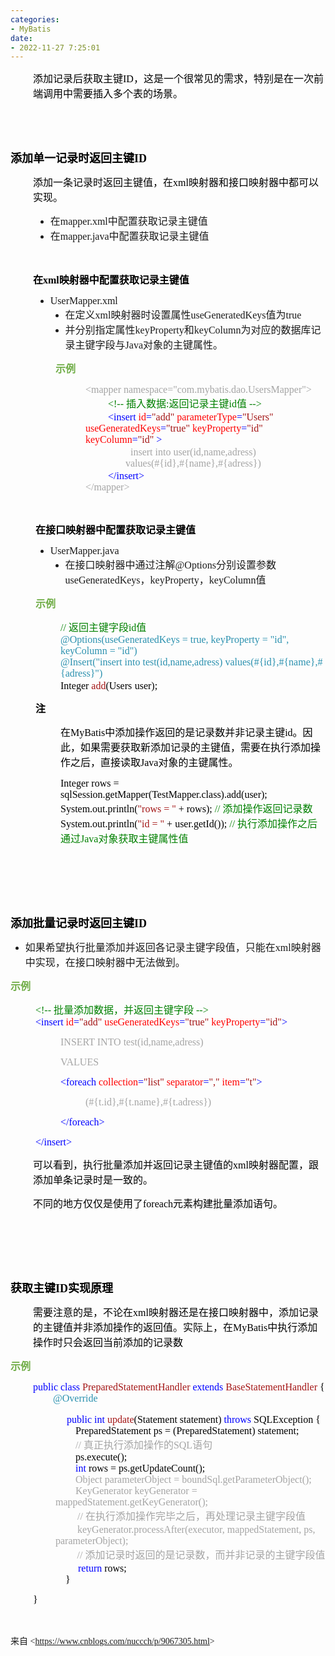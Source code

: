 ```yaml
---
categories:
- MyBatis
date:
- 2022-11-27 7:25:01
---
```


<p style="margin-left:36px"><span style="font-size:12.0pt"><span style="color:black"><span
                style="font-family:&quot;Microsoft YaHei UI&quot;">添加记录后获取主键</span><span
                style="font-family:&quot;Comic Sans MS&quot;">ID</span><span
                style="font-family:&quot;Microsoft YaHei UI&quot;">，这是一个很常见的需求，特别是在一次前端调用中需要插入多个表的场景。</span></span></span>
</p>
<p style="margin-left:36px"><span style="font-size:12.0pt"><span style="font-family:&quot;Comic Sans MS&quot;"><span
                style="color:black">&nbsp;</span></span></span></p>
<p style="margin-left:36px"><span style="font-size:12.0pt"><span style="font-family:&quot;Comic Sans MS&quot;"><span
                style="color:black">&nbsp;</span></span></span></p>
<p><span style="font-size:13.5pt"><span style="color:black"><strong><span
                    style="font-family:&quot;Microsoft YaHei UI&quot;">添加单一记录时返回主键</span></strong><strong><span
                    style="font-family:&quot;Comic Sans MS&quot;">ID</span></strong></span></span></p>
<p style="margin-left:36px"><span style="font-size:12.0pt"><span style="color:black"><span
                style="font-family:&quot;Microsoft YaHei UI&quot;">添加一条记录时返回主键值，在</span><span
                style="font-family:&quot;Comic Sans MS&quot;">xml</span><span
                style="font-family:&quot;Microsoft YaHei UI&quot;">映射器和接口映射器中都可以实现。</span></span></span></p>
<ul style="list-style-type: disc; margin-left: 40px;">
    <li><span style="font-size:12.0pt"><span style="font-family:&quot;Microsoft YaHei UI&quot;">在</span></span><span
            style="font-size:12.0pt"><span style="font-family:&quot;Comic Sans MS&quot;">mapper.xml</span></span><span
            style="font-size:12.0pt"><span style="font-family:&quot;Microsoft YaHei UI&quot;">中配置获取记录主键值</span></span>
    </li>
    <li><span style="font-size:12.0pt"><span style="font-family:&quot;Microsoft YaHei UI&quot;">在</span></span><span
            style="font-size:12.0pt"><span style="font-family:&quot;Comic Sans MS&quot;">mapper.java</span></span><span
            style="font-size:12.0pt"><span style="font-family:&quot;Microsoft YaHei UI&quot;">中配置获取记录主键值</span></span>
    </li>
</ul>
<p style="margin-left:72px"><span style="font-size:12.0pt"><span style="font-family:&quot;Comic Sans MS&quot;"><span
                style="color:black">&nbsp;</span></span></span></p>
<p style="margin-left:36px"><span style="font-size:12.0pt"><span style="color:black"><strong><span
                    style="font-family:&quot;Microsoft YaHei UI&quot;">在</span></strong><strong><span
                    style="font-family:&quot;Comic Sans MS&quot;">xml</span></strong><strong><span
                    style="font-family:&quot;Microsoft YaHei UI&quot;">映射器中配置获取记录主键值</span></strong></span></span></p>
<ul style="list-style-type: disc; margin-left: 40px;">
    <li><span style="font-size:12.0pt"><span
                style="font-family:&quot;Comic Sans MS&quot;">UserMapper.</span></span><span
            style="font-size:12.0pt"><span style="font-family:&quot;Comic Sans MS&quot;">xml</span></span>
        <ul style="list-style-type:disc">
            <li><span style="font-size:12.0pt"><span
                        style="font-family:&quot;Microsoft YaHei UI&quot;">在定义</span></span><span
                    style="font-size:12.0pt"><span style="font-family:&quot;Comic Sans MS&quot;">xml</span></span><span
                    style="font-size:12.0pt"><span
                        style="font-family:&quot;Microsoft YaHei UI&quot;">映射器时设置属性</span></span><span
                    style="font-size:12.0pt"><span
                        style="font-family:&quot;Comic Sans MS&quot;">useGeneratedKeys</span></span><span
                    style="font-size:12.0pt"><span
                        style="font-family:&quot;Microsoft YaHei UI&quot;">值为</span></span><span
                    style="font-size:12.0pt"><span style="font-family:&quot;Comic Sans MS&quot;">true</span></span></li>
            <li><span style="font-size:12.0pt"><span
                        style="font-family:&quot;Microsoft YaHei UI&quot;">并分别指定属性</span></span><span
                    style="font-size:12.0pt"><span
                        style="font-family:&quot;Comic Sans MS&quot;">keyProperty</span></span><span
                    style="font-size:12.0pt"><span
                        style="font-family:&quot;Microsoft YaHei UI&quot;">和</span></span><span
                    style="font-size:12.0pt"><span
                        style="font-family:&quot;Comic Sans MS&quot;">keyColumn</span></span><span
                    style="font-size:12.0pt"><span
                        style="font-family:&quot;Microsoft YaHei UI&quot;">为对应的数据库记录主键字段与</span></span><span
                    style="font-size:12.0pt"><span style="font-family:&quot;Comic Sans MS&quot;">Java</span></span><span
                    style="font-size:12.0pt"><span
                        style="font-family:&quot;Microsoft YaHei UI&quot;">对象的主键属性。</span></span></li>
        </ul>
    </li>
</ul>
<p style="margin-left:72px"><span style="font-size:12.0pt"><span
            style="font-family:&quot;Microsoft YaHei UI&quot;"><span
                style="color:#70ad47"><strong>示例</strong></span></span></span></p>
<p style="margin-left: 120px;"><span style="font-size:12.0pt"><span style="font-family:&quot;Comic Sans MS&quot;"><span
                style="color:#a5a5a5">&lt;mapper namespace="com.</span></span><span
            style="font-family:&quot;Comic Sans MS&quot;"><span style="color:#a5a5a5">mybatis</span></span><span
            style="font-family:&quot;Comic Sans MS&quot;"><span style="color:#a5a5a5">.</span></span><span
            style="font-family:&quot;Comic Sans MS&quot;"><span style="color:#a5a5a5">dao</span></span><span
            style="font-family:&quot;Comic Sans MS&quot;"><span style="color:#a5a5a5">.</span></span><span
            style="font-family:&quot;Comic Sans MS&quot;"><span style="color:#a5a5a5">Users</span></span><span
            style="font-family:&quot;Comic Sans MS&quot;"><span
                style="color:#a5a5a5">Mapper"&gt;</span></span><br>&nbsp;&nbsp;&nbsp;&nbsp;&nbsp;&nbsp;&nbsp;&nbsp;<span
            style="font-family:&quot;Comic Sans MS&quot;"><span style="color:green">&lt;!-- </span></span><span
            style="font-family:&quot;Microsoft YaHei UI&quot;"><span style="color:green">插入数据</span></span><span
            style="font-family:&quot;Comic Sans MS&quot;"><span style="color:green">:</span></span><span
            style="font-family:&quot;Microsoft YaHei UI&quot;"><span style="color:green">返回记录主键</span></span><span
            style="font-family:&quot;Comic Sans MS&quot;"><span style="color:green">id</span></span><span
            style="font-family:&quot;Microsoft YaHei UI&quot;"><span style="color:green">值</span></span><span
            style="font-family:&quot;Comic Sans MS&quot;"><span style="color:green">
                --&gt;</span></span><br>&nbsp;&nbsp;&nbsp;&nbsp;&nbsp;&nbsp;&nbsp;&nbsp;<span
            style="font-family:&quot;Comic Sans MS&quot;"><span style="color:blue">&lt;insert </span></span><span
            style="font-family:&quot;Comic Sans MS&quot;"><span style="color:red">id</span></span><span
            style="font-family:&quot;Comic Sans MS&quot;"><span style="color:blue">=</span></span><span
            style="font-family:&quot;Comic Sans MS&quot;"><span style="color:#a31515">"</span></span><span
            style="font-family:&quot;Comic Sans MS&quot;"><span style="color:#a31515">add</span></span><span
            style="font-family:&quot;Comic Sans MS&quot;"><span style="color:#a31515">" </span></span><span
            style="font-family:&quot;Comic Sans MS&quot;"><span style="color:red">parameterType</span></span><span
            style="font-family:&quot;Comic Sans MS&quot;"><span style="color:blue">=</span></span><span
            style="font-family:&quot;Comic Sans MS&quot;"><span style="color:#a31515">"</span></span><span
            style="font-family:&quot;Comic Sans MS&quot;"><span style="color:#a31515">Users</span></span><span
            style="font-family:&quot;Comic Sans MS&quot;"><span style="color:#a31515">" </span></span><span
            style="font-family:&quot;Comic Sans MS&quot;"><span style="color:red">useGeneratedKeys</span></span><span
            style="font-family:&quot;Comic Sans MS&quot;"><span style="color:blue">=</span></span><span
            style="font-family:&quot;Comic Sans MS&quot;"><span style="color:#a31515">"true" </span></span><span
            style="font-family:&quot;Comic Sans MS&quot;"><span style="color:red">keyProperty</span></span><span
            style="font-family:&quot;Comic Sans MS&quot;"><span style="color:blue">=</span></span><span
            style="font-family:&quot;Comic Sans MS&quot;"><span style="color:#a31515">"id" </span></span><span
            style="font-family:&quot;Comic Sans MS&quot;"><span style="color:red">keyColumn</span></span><span
            style="font-family:&quot;Comic Sans MS&quot;"><span style="color:blue">=</span></span><span
            style="font-family:&quot;Comic Sans MS&quot;"><span style="color:#a31515">"id"</span></span><span
            style="font-family:&quot;Comic Sans MS&quot;"><span style="color:blue">
                &gt;</span></span><br>&nbsp;&nbsp;&nbsp;&nbsp;&nbsp;&nbsp;&nbsp;&nbsp;&nbsp;&nbsp;&nbsp;&nbsp;&nbsp;&nbsp;&nbsp;&nbsp;<span
            style="font-family:&quot;Comic Sans MS&quot;"><span style="color:#a5a5a5">insert into </span></span><span
            style="font-family:&quot;Comic Sans MS&quot;"><span style="color:#a5a5a5">user</span></span><span
            style="font-family:&quot;Comic Sans MS&quot;"><span style="color:#a5a5a5">(</span></span><span
            style="font-family:&quot;Comic Sans MS&quot;"><span style="color:#a5a5a5">id,</span></span><span
            style="font-family:&quot;Comic Sans MS&quot;"><span style="color:#a5a5a5">name,</span></span><span
            style="font-family:&quot;Comic Sans MS&quot;"><span style="color:#a5a5a5">adress</span></span><span
            style="font-family:&quot;Comic Sans MS&quot;"><span
                style="color:#a5a5a5">)<br>&nbsp;&nbsp;&nbsp;&nbsp;&nbsp;&nbsp;&nbsp;&nbsp;&nbsp;&nbsp;&nbsp;&nbsp;&nbsp;&nbsp;&nbsp;&nbsp;values(#{</span></span><span
            style="font-family:&quot;Comic Sans MS&quot;"><span style="color:#a5a5a5">id</span></span><span
            style="font-family:&quot;Comic Sans MS&quot;"><span style="color:#a5a5a5">},#{</span></span><span
            style="font-family:&quot;Comic Sans MS&quot;"><span style="color:#a5a5a5">name</span></span><span
            style="font-family:&quot;Comic Sans MS&quot;"><span style="color:#a5a5a5">},#{</span></span><span
            style="font-family:&quot;Comic Sans MS&quot;"><span style="color:#a5a5a5">adress</span></span><span
            style="font-family:&quot;Comic Sans MS&quot;"><span
                style="color:#a5a5a5">})</span></span><br>&nbsp;&nbsp;&nbsp;&nbsp;&nbsp;&nbsp;&nbsp;&nbsp;<span
            style="font-family:&quot;Comic Sans MS&quot;"><span
                style="color:blue">&lt;/insert&gt;</span></span><br><span
            style="font-family:&quot;Comic Sans MS&quot;"><span
                style="color:#a5a5a5">&lt;/mapper&gt;</span></span></span></p>
<p><span style="font-size:12.0pt"><span style="font-family:&quot;Comic Sans MS&quot;"><span
                style="color:black">&nbsp;</span></span></span></p>
<p style="margin-left: 40px;"><span style="font-size:12.0pt"><span
            style="font-family:&quot;Microsoft YaHei UI&quot;"><span
                style="color:black"><strong>在接口映射器中配置获取记录主键值</strong></span></span></span></p>
<ul style="list-style-type: disc; margin-left: 40px;">
    <li><span style="font-size:12.0pt"><span style="font-family:&quot;Comic Sans MS&quot;">UserMapper.java</span></span>
        <ul style="list-style-type:disc">
            <li><span style="font-size:12.0pt"><span
                        style="font-family:&quot;Microsoft YaHei UI&quot;">在接口映射器中通过注解</span></span><span
                    style="font-size:12.0pt"><span
                        style="font-family:&quot;Comic Sans MS&quot;">@Options</span></span><span
                    style="font-size:12.0pt"><span
                        style="font-family:&quot;Microsoft YaHei UI&quot;">分别设置参数</span></span><span
                    style="font-size:12.0pt"><span
                        style="font-family:&quot;Comic Sans MS&quot;">useGeneratedKeys</span></span><span
                    style="font-size:12.0pt"><span
                        style="font-family:&quot;Microsoft YaHei UI&quot;">，</span></span><span
                    style="font-size:12.0pt"><span
                        style="font-family:&quot;Comic Sans MS&quot;">keyProperty</span></span><span
                    style="font-size:12.0pt"><span
                        style="font-family:&quot;Microsoft YaHei UI&quot;">，</span></span><span
                    style="font-size:12.0pt"><span
                        style="font-family:&quot;Comic Sans MS&quot;">keyColumn</span></span><span
                    style="font-size:12.0pt"><span style="font-family:&quot;Microsoft YaHei UI&quot;">值</span></span>
            </li>
        </ul>
    </li>
</ul>
<p style="margin-left: 40px;"><span style="font-size:12.0pt"><span
            style="font-family:&quot;Microsoft YaHei UI&quot;"><span
                style="color:#70ad47"><strong>示例</strong></span></span></span></p>
<p style="margin-left: 80px;"><span style="font-size:12.0pt"><span style="font-family:&quot;Comic Sans MS&quot;"><span
                style="color:green">// </span></span><span style="font-family:&quot;Microsoft YaHei UI&quot;"><span
                style="color:green">返回主键字段</span></span><span style="font-family:&quot;Comic Sans MS&quot;"><span
                style="color:green">id</span></span><span style="font-family:&quot;Microsoft YaHei UI&quot;"><span
                style="color:green">值</span></span><br><span style="font-family:&quot;Comic Sans MS&quot;"><span
                style="color:#2b91af">@Options(useGeneratedKeys = true, keyProperty = "id", keyColumn =
                "id")</span></span><br><span style="font-family:&quot;Comic Sans MS&quot;"><span
                style="color:#2b91af">@Insert("insert into test(</span></span><span
            style="font-family:&quot;Comic Sans MS&quot;"><span style="color:#2b91af">id,name,adress</span></span><span
            style="font-family:&quot;Comic Sans MS&quot;"><span style="color:#2b91af">) values(</span></span><span
            style="font-family:&quot;Comic Sans MS&quot;"><span style="color:#2b91af">#{id},</span></span><span
            style="font-family:&quot;Comic Sans MS&quot;"><span style="color:#2b91af">#{name},#{</span></span><span
            style="font-family:&quot;Comic Sans MS&quot;"><span style="color:#2b91af">adress</span></span><span
            style="font-family:&quot;Comic Sans MS&quot;"><span style="color:#2b91af">}")</span></span><br><span
            style="font-family:&quot;Comic Sans MS&quot;"><span style="color:black">Integer </span></span><span
            style="font-family:&quot;Comic Sans MS&quot;"><span style="color:#a31515">add</span></span><span
            style="font-family:&quot;Comic Sans MS&quot;"><span style="color:black">(</span></span><span
            style="font-family:&quot;Comic Sans MS&quot;"><span style="color:black">Users</span></span> <span
            style="font-family:&quot;Comic Sans MS&quot;"><span style="color:black">user</span></span><span
            style="font-family:&quot;Comic Sans MS&quot;"><span style="color:black">);</span></span></span></p>
<p style="margin-left: 40px;"><span style="font-size:12.0pt"><span
            style="font-family:&quot;Microsoft YaHei UI&quot;"><span
                style="color:black"><strong>注</strong></span></span></span></p>
<p style="margin-left: 80px;"><span style="font-size:12.0pt"><span style="color:black"><span
                style="font-family:&quot;Microsoft YaHei UI&quot;">在</span><span
                style="font-family:&quot;Comic Sans MS&quot;">MyBatis</span><span
                style="font-family:&quot;Microsoft YaHei UI&quot;">中添加操作返回的是记录数并非记录主键</span><span
                style="font-family:&quot;Comic Sans MS&quot;">id</span><span
                style="font-family:&quot;Microsoft YaHei UI&quot;">。因此，如果需要获取新添加记录的主键值，需要在执行添加操作之后，直接读取</span><span
                style="font-family:&quot;Comic Sans MS&quot;">Java</span><span
                style="font-family:&quot;Microsoft YaHei UI&quot;">对象的主键属性。</span></span></span></p>
<p style="margin-left: 80px;"><span style="font-size:12.0pt"><span style="font-family:&quot;Comic Sans MS&quot;"><span
                style="color:black">Integer rows = sqlSession.getMapper(TestMapper.class).</span></span><span
            style="font-family:&quot;Comic Sans MS&quot;"><span style="color:black">add</span></span><span
            style="font-family:&quot;Comic Sans MS&quot;"><span style="color:black">(</span></span><span
            style="font-family:&quot;Comic Sans MS&quot;"><span style="color:black">user</span></span><span
            style="font-family:&quot;Comic Sans MS&quot;"><span
                style="color:black">);<br>System.out.println(</span></span><span
            style="font-family:&quot;Comic Sans MS&quot;"><span style="color:#a31515">"rows = "</span></span><span
            style="font-family:&quot;Comic Sans MS&quot;"><span style="color:black"> + rows); </span></span><span
            style="font-family:&quot;Comic Sans MS&quot;"><span style="color:green">// </span></span><span
            style="font-family:&quot;Microsoft YaHei UI&quot;"><span
                style="color:green">添加操作返回记录数</span></span><br><span style="font-family:&quot;Comic Sans MS&quot;"><span
                style="color:black">System.out.println(</span></span><span
            style="font-family:&quot;Comic Sans MS&quot;"><span style="color:#a31515">"id = "</span></span><span
            style="font-family:&quot;Comic Sans MS&quot;"><span style="color:black"> + </span></span><span
            style="font-family:&quot;Comic Sans MS&quot;"><span style="color:black">user.</span></span><span
            style="font-family:&quot;Comic Sans MS&quot;"><span style="color:black">getId()); </span></span><span
            style="font-family:&quot;Comic Sans MS&quot;"><span style="color:green">// </span></span><span
            style="font-family:&quot;Microsoft YaHei UI&quot;"><span style="color:green">执行添加操作之后通过</span></span><span
            style="font-family:&quot;Comic Sans MS&quot;"><span style="color:green">Java</span></span><span
            style="font-family:&quot;Microsoft YaHei UI&quot;"><span style="color:green">对象获取主键属性值</span></span></span>
</p>
<p><span style="font-size:12.0pt"><span style="font-family:&quot;Comic Sans MS&quot;"><span
                style="color:green">&nbsp;</span></span></span></p>
<p><span style="font-size:12.0pt"><span style="font-family:&quot;Comic Sans MS&quot;"><span
                style="color:green">&nbsp;</span></span></span></p>
<p><span style="font-size:12.0pt"><span style="font-family:&quot;Comic Sans MS&quot;"><span
                style="color:green">&nbsp;</span></span></span></p>
<p><span style="font-size:13.5pt"><span style="color:black"><strong><span
                    style="font-family:&quot;Microsoft YaHei UI&quot;">添加批量记录时返回主键</span></strong><strong><span
                    style="font-family:&quot;Comic Sans MS&quot;">ID</span></strong></span></span></p>
<ul style="list-style-type:disc">
    <li><span style="font-size:12.0pt"><span
                style="font-family:&quot;Microsoft YaHei UI&quot;">如果希望执行批量添加并返回各记录主键字段值，只能在</span></span><span
            style="font-size:12.0pt"><span style="font-family:&quot;Comic Sans MS&quot;">xml</span></span><span
            style="font-size:12.0pt"><span
                style="font-family:&quot;Microsoft YaHei UI&quot;">映射器中实现，在接口映射器中无法做到。</span></span></li>
</ul>
<p><span style="font-size:12.0pt"><span style="font-family:&quot;Microsoft YaHei UI&quot;"><span
                style="color:#70ad47"><strong>示例</strong></span></span></span></p>
<p style="margin-left: 40px;"><span style="font-size:12.0pt"><span style="font-family:&quot;Comic Sans MS&quot;"><span
                style="color:green">&lt;!-- </span></span><span style="font-family:&quot;Microsoft YaHei UI&quot;"><span
                style="color:green">批量添加数据，并返回主键字段</span></span><span
            style="font-family:&quot;Comic Sans MS&quot;"><span style="color:green"> --&gt;</span></span><br><span
            style="font-family:&quot;Comic Sans MS&quot;"><span style="color:blue">&lt;insert </span></span><span
            style="font-family:&quot;Comic Sans MS&quot;"><span style="color:red">id</span></span><span
            style="font-family:&quot;Comic Sans MS&quot;"><span style="color:blue">=</span></span><span
            style="font-family:&quot;Comic Sans MS&quot;"><span style="color:#a31515">"</span></span><span
            style="font-family:&quot;Comic Sans MS&quot;"><span style="color:#a31515">add</span></span><span
            style="font-family:&quot;Comic Sans MS&quot;"><span style="color:#a31515">" </span></span><span
            style="font-family:&quot;Comic Sans MS&quot;"><span style="color:red">useGeneratedKeys</span></span><span
            style="font-family:&quot;Comic Sans MS&quot;"><span style="color:blue">=</span></span><span
            style="font-family:&quot;Comic Sans MS&quot;"><span style="color:#a31515">"true" </span></span><span
            style="font-family:&quot;Comic Sans MS&quot;"><span style="color:red">keyProperty</span></span><span
            style="font-family:&quot;Comic Sans MS&quot;"><span style="color:blue">=</span></span><span
            style="font-family:&quot;Comic Sans MS&quot;"><span style="color:#a31515">"id"</span></span><span
            style="font-family:&quot;Comic Sans MS&quot;"><span style="color:blue">&gt;</span></span></span></p>
<p style="margin-left: 80px;"><span style="font-size:12.0pt"><span style="font-family:&quot;Comic Sans MS&quot;"><span
                style="color:#a5a5a5">INSERT INTO test(id,name,adress) </span></span></span></p>
<p style="margin-left: 80px;"><span style="font-size:12.0pt"><span style="font-family:&quot;Comic Sans MS&quot;"><span
                style="color:#a5a5a5">VALUES</span></span></span></p>
<p style="margin-left: 80px;"><span style="font-size:12.0pt"><span style="font-family:&quot;Comic Sans MS&quot;"><span
                style="color:blue">&lt;foreach </span><span style="color:red">collection</span><span
                style="color:blue">=</span><span style="color:#a31515">"list" </span><span
                style="color:red">separator</span><span style="color:blue">=</span><span style="color:#a31515">","
            </span><span style="color:red">item</span><span style="color:blue">=</span><span
                style="color:#a31515">"t"</span><span style="color:blue">&gt;</span></span></span></p>
<p style="margin-left: 120px;"><span style="font-size:12.0pt"><span style="font-family:&quot;Comic Sans MS&quot;"><span
                style="color:#a5a5a5">(#{t.id},#{t.name},#{t.adress})</span></span></span></p>
<p style="margin-left: 80px;"><span style="font-size:12.0pt"><span style="font-family:&quot;Comic Sans MS&quot;"><span
                style="color:blue">&lt;/foreach&gt;</span></span></span></p>
<p style="margin-left: 40px;"><span style="font-size:12.0pt"><span style="font-family:&quot;Comic Sans MS&quot;"><span
                style="color:blue">&lt;/insert&gt;</span></span></span></p>
<p style="margin-left:36px"><span style="font-size:12.0pt"><span style="color:black"><span
                style="font-family:&quot;Microsoft YaHei UI&quot;">可以看到，执行批量添加并返回记录主键值的</span><span
                style="font-family:&quot;Comic Sans MS&quot;">xml</span><span
                style="font-family:&quot;Microsoft YaHei UI&quot;">映射器配置，跟添加单条记录时是一致的。</span></span></span></p>
<p style="margin-left:36px"><span style="font-size:12.0pt"><span style="color:black"><span
                style="font-family:&quot;Microsoft YaHei UI&quot;">不同的地方仅仅是使用了</span><span
                style="font-family:&quot;Comic Sans MS&quot;">foreach</span><span
                style="font-family:&quot;Microsoft YaHei UI&quot;">元素构建批量添加语句。</span></span></span></p>
<p style="margin-left:36px"><span style="font-size:12.0pt"><span style="font-family:&quot;Comic Sans MS&quot;"><span
                style="color:black">&nbsp;</span></span></span></p>
<p style="margin-left:36px"><span style="font-size:12.0pt"><span style="font-family:&quot;Comic Sans MS&quot;"><span
                style="color:black">&nbsp;</span></span></span></p>
<p style="margin-left:36px"><span style="font-size:12.0pt"><span style="font-family:&quot;Comic Sans MS&quot;"><span
                style="color:black">&nbsp;</span></span></span></p>
<p><span style="font-size:13.5pt"><span style="color:black"><strong><span
                    style="font-family:&quot;Microsoft YaHei UI&quot;">获取主键</span></strong><strong><span
                    style="font-family:&quot;Comic Sans MS&quot;">ID</span></strong><strong><span
                    style="font-family:&quot;Microsoft YaHei UI&quot;">实现原理</span></strong></span></span></p>
<p style="margin-left:36px"><span style="font-size:12.0pt"><span style="color:black"><span
                style="font-family:&quot;Microsoft YaHei UI&quot;">需要注意的是，不论在</span><span
                style="font-family:&quot;Comic Sans MS&quot;">xml</span><span
                style="font-family:&quot;Microsoft YaHei UI&quot;">映射器还是在接口映射器中，添加记录的主键值并非添加操作的返回值。实际上，在</span><span
                style="font-family:&quot;Comic Sans MS&quot;">MyBatis</span><span
                style="font-family:&quot;Microsoft YaHei UI&quot;">中执行添加操作时只会返回当前添加的记录数</span></span></span></p>
<p><span style="font-size:12.0pt"><span style="font-family:&quot;Microsoft YaHei UI&quot;"><span
                style="color:#70ad47"><strong>示例</strong></span></span></span></p>
<p style="margin-left:36px"><span style="font-size:12.0pt"><span style="font-family:&quot;Comic Sans MS&quot;"><span
                style="color:blue">public class </span><span style="color:#a31515">PreparedStatementHandler </span><span
                style="color:blue">extends </span><span style="color:#a31515">BaseStatementHandler</span><span
                style="color:black"> {<br>&nbsp;&nbsp;&nbsp;&nbsp;&nbsp;&nbsp;&nbsp;&nbsp;</span><span
                style="color:#2b91af">@Override</span></span></span></p>
<p style="margin-left:72px"><span style="font-size:12.0pt">&nbsp;&nbsp;&nbsp; <span
            style="font-family:&quot;Comic Sans MS&quot;"><span style="color:blue">public int </span></span><span
            style="font-family:&quot;Comic Sans MS&quot;"><span style="color:#a31515">update</span></span><span
            style="font-family:&quot;Comic Sans MS&quot;"><span style="color:black">(Statement statement)
            </span></span><span style="font-family:&quot;Comic Sans MS&quot;"><span
                style="color:blue">throws</span></span><span style="font-family:&quot;Comic Sans MS&quot;"><span
                style="color:black"> SQLException {<br>&nbsp;&nbsp;&nbsp;&nbsp;&nbsp;&nbsp;&nbsp; PreparedStatement ps =
                (PreparedStatement) statement;<br>&nbsp;&nbsp;&nbsp;&nbsp; </span></span><span
            style="font-family:&quot;Comic Sans MS&quot;"><span style="color:#a5a5a5">&nbsp;&nbsp;&nbsp;//
            </span></span><span style="font-family:&quot;Microsoft YaHei UI&quot;"><span
                style="color:#a5a5a5">真正执行添加操作的</span></span><span style="font-family:&quot;Comic Sans MS&quot;"><span
                style="color:#a5a5a5">SQL</span></span><span style="font-family:&quot;Microsoft YaHei UI&quot;"><span
                style="color:#a5a5a5">语句</span></span><br><span style="font-family:&quot;Comic Sans MS&quot;"><span
                style="color:black">&nbsp;&nbsp;&nbsp;&nbsp;&nbsp;&nbsp;&nbsp;
                ps.execute();<br>&nbsp;&nbsp;&nbsp;&nbsp;&nbsp;&nbsp;&nbsp; </span></span><span
            style="font-family:&quot;Comic Sans MS&quot;"><span style="color:blue">int</span></span><span
            style="font-family:&quot;Comic Sans MS&quot;"><span style="color:black"> rows =
                ps.getUpdateCount();<br>&nbsp;&nbsp;&nbsp;&nbsp;&nbsp;&nbsp; </span></span><span
            style="font-family:&quot;Comic Sans MS&quot;"><span style="color:#a5a5a5">&nbsp;Object parameterObject =
                boundSql.getParameterObject();</span></span><br><span
            style="font-family:&quot;Comic Sans MS&quot;"><span
                style="color:#a5a5a5">&nbsp;&nbsp;&nbsp;&nbsp;&nbsp;&nbsp;&nbsp; KeyGenerator keyGenerator =
                mappedStatement.getKeyGenerator();</span></span><br>&nbsp;&nbsp;&nbsp;&nbsp;&nbsp; <span
            style="font-family:&quot;Comic Sans MS&quot;"><span style="color:#a5a5a5">&nbsp;&nbsp;// </span></span><span
            style="font-family:&quot;Microsoft YaHei UI&quot;"><span
                style="color:#a5a5a5">在执行添加操作完毕之后，再处理记录主键字段值</span></span><br>&nbsp;&nbsp;&nbsp;&nbsp;&nbsp; <span
            style="font-family:&quot;Comic Sans MS&quot;"><span
                style="color:#a5a5a5">&nbsp;&nbsp;keyGenerator.processAfter(executor, mappedStatement, ps,
                parameterObject);</span></span><br>&nbsp;&nbsp;&nbsp;&nbsp; <span
            style="font-family:&quot;Comic Sans MS&quot;"><span style="color:#a5a5a5">&nbsp;&nbsp;&nbsp;//
            </span></span><span style="font-family:&quot;Microsoft YaHei UI&quot;"><span
                style="color:#a5a5a5">添加记录时返回的是记录数，而并非记录的主键字段值</span></span><br>&nbsp;&nbsp;&nbsp;&nbsp;&nbsp;&nbsp;&nbsp;
        <span style="font-family:&quot;Comic Sans MS&quot;"><span style="color:blue">return</span></span><span
            style="font-family:&quot;Comic Sans MS&quot;"><span style="color:black"> rows;<br>&nbsp;&nbsp;&nbsp;
                }</span></span></span></p>
<p style="margin-left:36px"><span style="font-size:12.0pt"><span style="font-family:&quot;Comic Sans MS&quot;"><span
                style="color:black">}</span></span></span></p>
<p><span style="font-size:12.0pt"><span style="font-family:&quot;Comic Sans MS&quot;">&nbsp;</span></span></p>
<p><span style="font-family:&quot;Microsoft YaHei UI&quot;">来自</span><span
        style="font-family:&quot;Comic Sans MS&quot;"> &lt;</span><a
        data-cke-saved-href="https://www.cnblogs.com/nuccch/p/9067305.html"
        href="https://www.cnblogs.com/nuccch/p/9067305.html"><span
            style="font-family:&quot;Comic Sans MS&quot;">https://www.cnblogs.com/nuccch/p/9067305.html</span></a><span
        style="font-family:&quot;Comic Sans MS&quot;">&gt; </span></p>